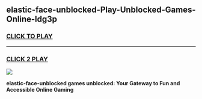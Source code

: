 
## elastic-face-unblocked-Play-Unblocked-Games-Online-ldg3p
<h3>
<a href="https://premium76.site?title=elastic-face-unblocked&ref=25A">CLICK TO PLAY</a></h3>
<hr>

<h3>
<a href="https://premium76.site?title=elastic-face-unblocked&ref=25A">CLICK 2 PLAY</a>
  
</h3>

<a href="https://premium76.site?title=elastic-face-unblocked&ref=25A"><img src="https://clearcache.store/games.png"></a>


**elastic-face-unblocked games unblocked: Your Gateway to Fun and Accessible Online Gaming**
